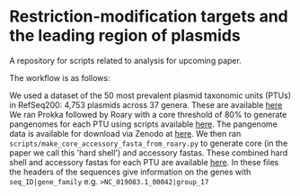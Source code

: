 # Restriction-modification targets and the leading region of plasmids

A repository for scripts related to analysis for upcoming paper. 

The workflow is as follows:


We used a dataset of the 50 most prevalent plasmid taxonomic units (PTUs) in RefSeq200: 4,753 plasmids across 37 genera. These are available [here](url)
We ran Prokka followed by Roary with a core threshold of 80% to generate pangenomes for each PTU using scripts available [here](https://github.com/Adalijuanluo/Plasmid_pan). 
The pangenome data is available for download via Zenodo at [here](url). 
We then ran `scripts/make_core_accessory_fasta_from_roary.py` to generate core (in the paper we call this 'hard shell') and accessory fastas. 
These combined hard shell and accessory fastas for each PTU are available [here](url). In these files the headers of the sequences give information on the genes with `seq_ID|gene_family` e.g. `>NC_019083.1_00042|group_17` 


 
